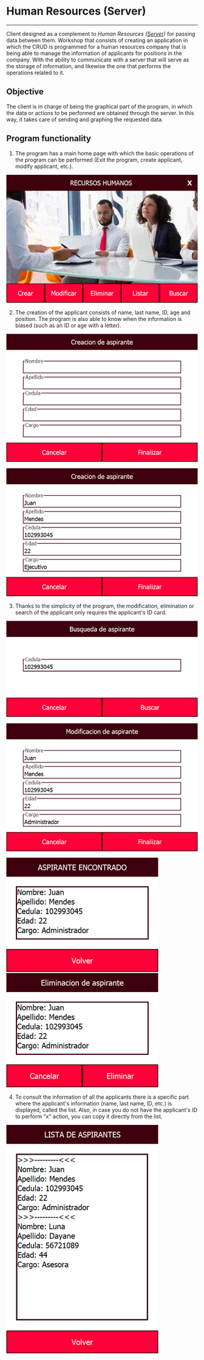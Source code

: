 # Human Resources (Server)
***
Client designed as a complement to *Human Resources ([Server](https://github.com/FeelingMoon/RecursosServer.git "Human Resourses Server"))* for passing data between them.
Workshop that consists of creating an application in which the CRUD is programmed for a human resources company that is being able to manage the information of applicants for positions in the company. With the ability to communicate with a server that will serve as the storage of information, and likewise the one that performs the operations related to it.
## Objective
The client is in charge of being the graphical part of the program, in which the data or actions to be performed are obtained through the server. In this way, it takes care of sending and graphing the requested data.
## Program functionality

1. The program has a main home page with which the basic operations of the program can be performed (Exit the program, create applicant, modify applicant, etc.).

![HOME](img/a.png "HOME")

2. The creation of the applicant consists of name, last name, ID, age and position. The program is also able to know when the information is biased (such as an ID or age with a letter). 

![CREATION](img/b.png "Creation of an applicant")

![CREATIONF](img/c.png "Creation of an applicant full")

3. Thanks to the simplicity of the program, the modification, elimination or search of the applicant only requires the applicant's ID card. 

![SEARCHS](img/d.png "ID of the desired applicant")

![MOD](img/e.png "Modification of an applicant full")

![ELI](img/f.png "Elimination of an applicant")
![SEARCH](img/h.png "Search for an applicant")

4. To consult the information of all the applicants there is a specific part where the applicant's information (name, last name, ID, etc.) is displayed, called the list. Also, in case you do not have the applicant's ID to perform "x" action, you can copy it directly from the list.

![LIST](img/g.png "List of applicants")

